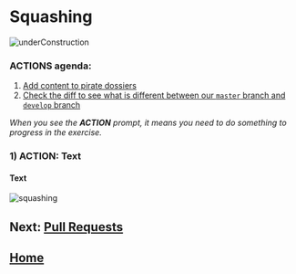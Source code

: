 # Squashing

![underConstruction](https://upload.wikimedia.org/wikipedia/en/4/4f/Under_construction.JPG)  

### **ACTIONS** agenda:

1. [Add content to pirate dossiers](#markdown-header-1-action-add-content-to-pirate-dossiers)
2. [Check the diff to see what is different between our `master` branch and `develop` branch](#markdown-header-2-action-check-the-diff-to-see-what-is-different-between-our-master-branch-and-develop-branch)

*When you see the **ACTION** prompt, it means you need to do something to progress in the exercise.*

### **1) ACTION: Text** 
#### Text
![squashing](images/squashing/s1.png)

## **Next: [Pull Requests](https://bitbucket.org/adjacentdev/adj_git-pirates/wiki/Pull_Requests)**  

## **[Home](https://bitbucket.org/adjacentdev/adj_git-pirates/wiki/Home)**